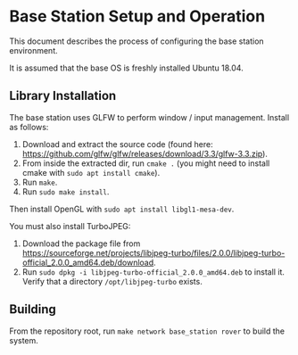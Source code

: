 # Base Station Setup and Operation

This document describes the process of configuring the base station environment.

It is assumed that the base OS is freshly installed Ubuntu 18.04.

## Library Installation

The base station uses GLFW to perform window / input management. Install as follows:

1. Download and extract the source code (found here: https://github.com/glfw/glfw/releases/download/3.3/glfw-3.3.zip).
2. From inside the extracted dir, run `cmake .` (you might need to install cmake with `sudo apt install cmake`).
3. Run `make`.
4. Run `sudo make install`.

Then install OpenGL with `sudo apt install libgl1-mesa-dev`.

You must also install TurboJPEG:
1. Download the package file from https://sourceforge.net/projects/libjpeg-turbo/files/2.0.0/libjpeg-turbo-official_2.0.0_amd64.deb/download.
2. Run `sudo dpkg -i libjpeg-turbo-official_2.0.0_amd64.deb` to install it. Verify that a directory `/opt/libjpeg-turbo` exists.

## Building

From the repository root, run `make network base_station rover` to build the system.

